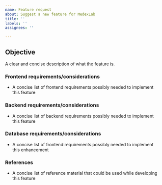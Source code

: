 ```yaml
---
name: Feature request
about: Suggest a new feature for MedexLab
title: ''
labels: ''
assignees: ''

---
```


## Objective
A clear and concise description of what the feature is. 

### Frontend requirements/considerations
- A concise list of frontend requirements possibly needed to implement this feature 

### Backend requirements/considerations
- A concise list of backend requirements possibly needed to implement this feature 

### Database requirements/considerations
- A concise list of frontend requirements possibly needed to implement this enhancement

### References
- A concise list of reference material that could be used while developing this feature
